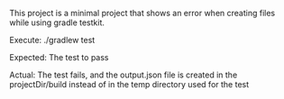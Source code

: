 This project is a minimal project that shows an error when creating files while using gradle testkit.

Execute: ./gradlew test

Expected: The test to pass

Actual: The test fails, and the output.json file is created in the projectDir/build instead of in the temp directory used for the test
